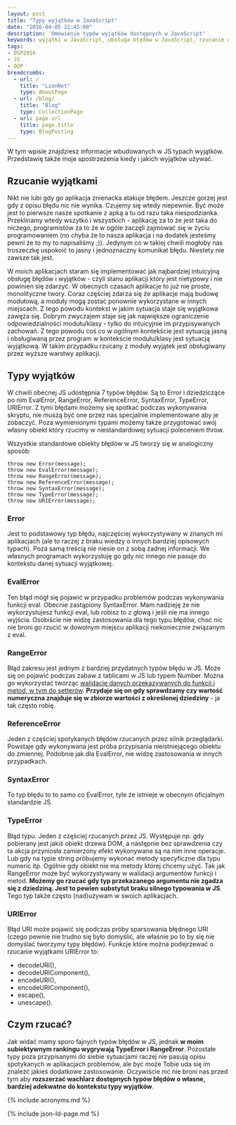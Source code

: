 ```yaml
---
layout: post
title: "Typy wyjątków w JavaScript"
date: "2016-04-05 21:45:00"
description: 'Omówienie typów wyjątków dostępnych w JavaScript'
keywords: wyjątki w JavaScript, obsługa błędów w JavaScript, rzucanie wyjątków, dobre wzorce programowanie, jakość oprogramowania
tags:
- DSP2016
- JS
- OOP
breadcrumbs:
  - url: /
    title: "LionNet"
    type: AboutPage
  - url: /blog/
    title: "Blog"
    type: CollectionPage
  - url: page.url
    title: page.title
    type: BlogPosting
---
```


W tym wpisie znajdziesz informacje wbudowanych w JS typach wyjątków. Przedstawię 
także moje spostrzeżenia kiedy i jakich wyjątków używać.

## Rzucanie wyjątkami

Nikt nie lubi gdy go aplikacja znienacka atakuje błędem. Jeszcze gorzej jest gdy
z opisu błędu nic nie wynika. Czujemy się wtedy niepewnie. Być może jest to pierwsze
nasze spotkanie z apką a tu od razu taka niespodzianka. Przeklinamy wtedy wszytko
i wszystkich - aplikację za to że jest taka do niczego, programistów za to że w 
ogóle zaczęli zajmować się w życiu programowaniem (no chyba że to nasza aplikacja 
i na dodatek jesteśmy pewni że to my to napisaliśmy ;)). Jedynym co w takiej chwili
mogłoby nas troszeczkę uspokoić to jasny i jednoznaczny komunikat błędu. Niestety
nie zawsze tak jest.

W moich aplikacjach staram się implementować jak najbardziej intuicyjną obsługę
błędów i wyjątków - czyli stanu aplikacji który jest nietypowy i nie powinien się
zdarzyć. W obecnych czasach aplikacje to już nie proste, monolityczne twory. 
Coraz częściej zdarza się że aplikacje mają budowę modułową, a moduły mogą zostać
ponownie wykorzystane w innych miejscach. Z tego powodu kontekst w jakim sytuacja 
staje się wyjątkowa zawęża się. Dobrym zwyczajem staje się jak największe 
ograniczenie odpowiedzialności modułu/klasy - tylko do intuicyjnie im przypisywanych 
zachowań. Z tego powodu coś co w ogólnym kontekście jest sytuacją jasną i obsługiwaną
przez program w kontekście modułu/klasy jest sytuacją wyjątkową. W takim przypadku
rzucany z moduły wyjątek jest obsługiwany przez wyższe warstwy aplikacji.

## Typy wyjątków

W chwili obecnej JS udostępnia 7 typów błędów. Są to Error i dziedziczące po nim
EvalError, RangeError, ReferenceError, SyntaxError, TypeError, URIError. Z tymi 
błędami możemy się spotkać podczas wykonywania skryptu, nie muszą być one przez 
nas specjalnie implementowane aby je zobaczyć. Poza wymienionymi typami możemy 
także przygotować swój własny obiekt który rzucimy w niestandardowej sytuacji 
poleceniem throw.

Wszystkie standardowe obiekty błędów w JS tworzy się w analogiczny sposób:

    throw new Error(message);
    throw new EvalError(message);
    throw new RangeError(message);
    throw new ReferenceError(message);
    throw new SyntaxError(message);
    throw new TypeError(message);
    throw new URIError(message);

### Error

Jest to podstawowy typ błędu, najczęściej wykorzystywany w znanych mi aplikacjach
(ale to raczej z braku wiedzy o innych bardziej opisowych typach).
Poza samą treścią nie niesie on z sobą żadnej informacji. We własnych programach
wykorzystuję go gdy nic innego nie pasuje do kontekstu danej sytuacji wyjątkowej.

### EvalError

Ten błąd mógł się pojawić w przypadku problemów podczas wykonywania funkcji eval.
Obecnie zastąpiony SyntaxError. Mam nadzieję że nie wykorzystujesz funkcji eval, 
lub robisz to z głową i jeśli nie ma innego wyjścia. Osobiście nie widzę
zastosowania dla tego typu błędów, choć nic nie broni go rzucić w dowolnym miejscu 
aplikacji niekoniecznie związanym z eval.

### RangeError

Błąd zakresu jest jednym z bardziej przydatnych typów błędu w JS. Może się on 
pojawić podczas zabaw z tablicami w JS lub typem Number. Można go wykorzystać
tworząc [walidację danych przekazywanych do funkcji i metod, w tym do setterów]({{site.url}}/2016/03/24/walidacja-w-akcesorach-javascript.html).
**Przydaje się on gdy sprawdzamy czy wartość numeryczna znajduje się w zbiorze wartości
z określonej dziedziny** - ja tak często robię.

### ReferenceError

Jeden z częściej spotykanych błędów rzucanych przez silnik przeglądarki. 
Powstaje gdy wykonywana jest próba przypisania nieistniejącego obiektu do zmiennej.
Podobnie jak dla EvalError, nie widzę zastosowania w innych przypadkach.

### SyntaxError

To typ błędu to to samo co EvalError, tyle że istnieje w obecnym oficjalnym 
standardzie JS.

### TypeError

Błąd typu. Jeden z częściej rzucanych przez JS. Występuje np. gdy pobierany jest 
jakiś obiekt drzewa DOM, a następnie bez sprawdzenia czy ta akcja przyniosła 
zamierzony efekt wykonywane są na nim inne operacje. Lub gdy na typie string 
próbujemy wykonać metody specyficzne dla typu numeric itp. Ogólnie gdy obiekt 
nie ma metody której chcemy użyć. Tak jak RangeError może być
wykorzystywany w walidacji argumentów funkcji i metod. **Możemy go rzucać gdy typ
przekazanego argumentu nie zgadza się z dziedziną. Jest to pewien substytut braku
silnego typowania w JS**. Tego typ także często (nad)używam w swoich aplikacjach.

### URIError

Błąd URI może pojawić się podczas próby sparsowania błędnego URI (czego pewnie
nie trudno się było domyślić, ale właśnie po to by się nie domyślać tworzymy typy
błędów). Funkcje które można podejrzewać o rzucanie wyjątkami URIError to:

 * decodeURI(), 
 * decodeURIComponent(), 
 * encodeURI(), 
 * encodeURIComponent(), 
 * escape(), 
 * unescape().

## Czym rzucać?

Jak widać mamy sporo fajnych typów błędów w JS, jednak **w moim subiektywnym rankingu
wygrywają TypeError i RangeError**. Pozostałe typy poza przypisanymi do siebie
sytuacjami raczej nie pasują opisu spotykanych w aplikacjach problemów, ale być 
może Tobie uda się im znaleźć jakieś dodatkowe zastosowanie. Oczywiście nic nie
broni nas przed tym aby **rozszerzać wachlarz dostępnych typów błędów o własne,
bardziej adekwatne do kontekstu typy wyjątków**.


{% include acronyms.md %}

{% include json-ld-page.md %}
